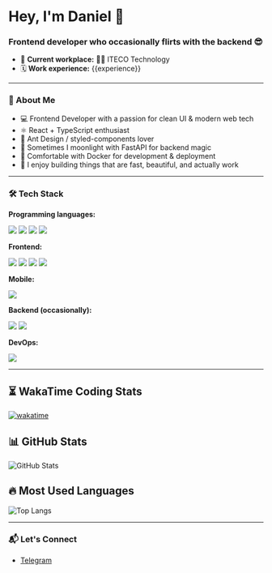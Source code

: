 <h1 align="left">Hey, I'm Daniel 👋</h1>
<h3 align="left">Frontend developer who occasionally flirts with the backend 😎</h3> 

- 💼 **Current workplace:** 🚛💚 ITECO Technology
- 🗓 **Work experience:** {{experience}}

---

### 🧠 About Me

- 💻 Frontend Developer with a passion for clean UI & modern web tech  
- ⚛️ React + TypeScript enthusiast  
- 🎨 Ant Design / styled-components lover  
- 🐍 Sometimes I moonlight with FastAPI for backend magic
- 🐳 Comfortable with Docker for development & deployment
- 🧪 I enjoy building things that are fast, beautiful, and actually work

---

### 🛠️ Tech Stack

**Programming languages:**  
<p> 
  <img src="https://img.shields.io/badge/-JavaScript-F7DF1E?logo=javascript&logoColor=black" />
  <img src="https://img.shields.io/badge/-TypeScript-3178C6?logo=typescript&logoColor=white" /> 
  <img src="https://img.shields.io/badge/-Python-3776AB?logo=python&logoColor=white" /> 
  <img src="https://img.shields.io/badge/-Dart-0175C2?logo=dart&logoColor=white" />
</p>

**Frontend:**  
<p> 
  <img src="https://img.shields.io/badge/-React-61DAFB?logo=react&logoColor=black" /> 
  <img src="https://img.shields.io/badge/-Vue.js-26C281?logo=vuedotjs&logoColor=white" /> 
  <img src="https://img.shields.io/badge/-AntDesign-0170FE?logo=ant-design&logoColor=white" /> 
  <img src="https://img.shields.io/badge/-styled--components-DB7093?logo=styled-components&logoColor=white" /> 
</p>

**Mobile:**
<p>
  <img src="https://img.shields.io/badge/-Flutter-02569B?logo=flutter&logoColor=white" />
</p>

**Backend (occasionally):**  
<p>
  <img src="https://img.shields.io/badge/-FastAPI-009688?logo=fastapi&logoColor=white" /> 
  <img src="https://img.shields.io/badge/-NestJS-E0234E?logo=nestjs&logoColor=white" />
</p>

**DevOps:**

<p>
  <img src="https://img.shields.io/badge/-Docker-2496ED?logo=docker&logoColor=white" /> 
</p>

---

## ⏳ WakaTime Coding Stats
[![wakatime](https://wakatime.com/badge/user/0aa69d91-fc73-49e1-84ef-6c6e7cb80104.svg)](https://wakatime.com/@0aa69d91-fc73-49e1-84ef-6c6e7cb80104)

## 📊 GitHub Stats
![GitHub Stats](https://github-readme-stats.vercel.app/api?username=donuwave&show_icons=true&theme=dark)

## 🔥 Most Used Languages
![Top Langs](https://github-readme-stats.vercel.app/api/top-langs/?username=donuwave&layout=compact&theme=dark)

---

### 📬 Let's Connect

- [Telegram](https://t.me/donusymbol)
